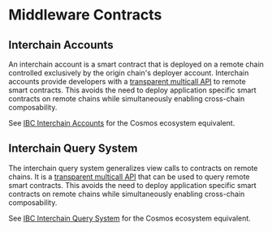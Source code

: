 # Middleware Contracts

## Interchain Accounts

An interchain account is a smart contract that is deployed on a remote chain controlled exclusively by the origin chain's deployer account.
Interchain accounts provide developers with a [transparent multicall API](libs/OwnableMulticall.sol) to remote smart contracts.
This avoids the need to deploy application specific smart contracts on remote chains while simultaneously enabling cross-chain composability.

See [IBC Interchain Accounts](https://github.com/cosmos/ibc/blob/main/spec/app/ics-027-interchain-accounts/README.md) for the Cosmos ecosystem equivalent.

## Interchain Query System

The interchain query system generalizes view calls to contracts on remote chains. It is a [transparent multicall API](libs/OwnableMulticall.sol) that can be used to query remote smart contracts. This avoids the need to deploy application specific smart contracts on remote chains while simultaneously enabling cross-chain composability.

See [IBC Interchain Query System](https://github.com/cosmos/ibc/tree/main/spec/app/ics-031-crosschain-queries) for the Cosmos ecosystem equivalent.
